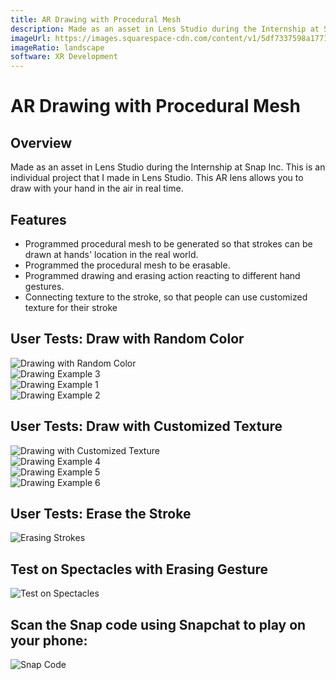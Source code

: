 ```yaml
---
title: AR Drawing with Procedural Mesh
description: Made as an asset in Lens Studio during the Internship at Snap Inc. This is an individual project that I made in Lens Studio. This AR lens allows you to draw with your hand in the air in real time.
imageUrl: https://images.squarespace-cdn.com/content/v1/5df7337598a1771a4a73ef26/14562d63-ecce-4124-bd38-e3baf10e9682/Creation+1+Compressed.gif?format=500w
imageRatio: landscape
software: XR Development
---
```


# AR Drawing with Procedural Mesh

## Overview
Made as an asset in Lens Studio during the Internship at Snap Inc. This is an individual project that I made in Lens Studio. This AR lens allows you to draw with your hand in the air in real time.

## Features
- Programmed procedural mesh to be generated so that strokes can be drawn at hands' location in the real world.
- Programmed the procedural mesh to be erasable.
- Programmed drawing and erasing action reacting to different hand gestures.
- Connecting texture to the stroke, so that people can use customized texture for their stroke

## User Tests: Draw with Random Color

<div class="image-grid-2column">
  <div class="relative flex items-center justify-center">
    <img src="https://images.squarespace-cdn.com/content/v1/5df7337598a1771a4a73ef26/71389fcd-1d82-4b3a-91b8-afeda8c163db/Random+Color.gif?format=750w" alt="Drawing with Random Color" class="w-full h-auto object-contain rounded-lg" />
  </div>
  
  
  
  <div class="image-grid-1column">
  <div class="relative flex items-center justify-center">
    <img src="https://images.squarespace-cdn.com/content/v1/5df7337598a1771a4a73ef26/c05f5731-3f14-41a6-b1fe-f2b029b07fec/Creation+5.gif?format=500w" alt="Drawing Example 3" class="w-full h-auto object-contain rounded-lg" />
  </div>
<div class="relative flex items-center justify-center">
    <img src="https://images.squarespace-cdn.com/content/v1/5df7337598a1771a4a73ef26/14562d63-ecce-4124-bd38-e3baf10e9682/Creation+1+Compressed.gif?format=500w" alt="Drawing Example 1" class="w-full h-auto object-contain rounded-lg" />
  </div>
  <div class="relative flex items-center justify-center">
    <img src="https://images.squarespace-cdn.com/content/v1/5df7337598a1771a4a73ef26/e471bbad-3685-4b87-9656-be0bcb5c2b39/Creation+2.gif?format=500w" alt="Drawing Example 2" class="w-full h-auto object-contain rounded-lg" />
  </div>
  </div>
</div>

## User Tests: Draw with Customized Texture

<div class="image-grid-4column">
  <div class="relative flex items-center justify-center">
    <img src="https://images.squarespace-cdn.com/content/v1/5df7337598a1771a4a73ef26/04ba9ddb-69ee-474b-af11-c629255c077e/Using+Customized+Texture.gif?format=750w" alt="Drawing with Customized Texture" class="w-full h-auto object-contain rounded-lg" />
  </div>
  <div class="relative flex items-center justify-center">
    <img src="https://images.squarespace-cdn.com/content/v1/5df7337598a1771a4a73ef26/73dac465-af42-42e4-b56e-64af8f9fe18d/Creation+3.gif?format=300w" alt="Drawing Example 4" class="w-full h-auto object-contain rounded-lg" />
  </div>
  <div class="relative flex items-center justify-center">
    <img src="https://images.squarespace-cdn.com/content/v1/5df7337598a1771a4a73ef26/ea7fbc6b-0423-4382-88fa-16af087aa620/Creation+6.gif?format=300w" alt="Drawing Example 5" class="w-full h-auto object-contain rounded-lg" />
  </div>
  <div class="relative flex items-center justify-center">
    <img src="https://images.squarespace-cdn.com/content/v1/5df7337598a1771a4a73ef26/2bde8ba2-224d-4ee8-9622-1b9e08bb7098/Creation+4+Compressed.gif?format=300w" alt="Drawing Example 6" class="w-full h-auto object-contain rounded-lg" />
  </div>
</div>

## User Tests: Erase the Stroke
<div class="image-grid-3column">
<div></div>
<div class="relative flex items-center justify-center">
  <img src="https://images.squarespace-cdn.com/content/v1/5df7337598a1771a4a73ef26/8d0abef8-d955-4c2f-8e18-37bb5295f0ef/Texture+Shifting+Solved.gif?format=750w" alt="Erasing Strokes" class="w-full h-auto object-contain rounded-lg" />
</div>
</div>

## Test on Spectacles with Erasing Gesture
<div class="relative flex items-center justify-center">
  <img src="https://images.squarespace-cdn.com/content/v1/5df7337598a1771a4a73ef26/77faa165-c778-480b-888d-75b34b07dffe/P14+-+Test+Erase+on+Spectacles.gif?format=1500w" alt="Test on Spectacles" class="w-full h-auto object-contain rounded-lg" />
</div>

## Scan the Snap code using Snapchat to play on your phone:
<div class="image-grid-3column">
<div></div>
<div class="relative flex items-center justify-center">
  <img src="https://images.squarespace-cdn.com/content/v1/5df7337598a1771a4a73ef26/cb19c35a-9044-4a6f-a0fb-3dcc4f47f8e4/snapcode.png?format=1500w" alt="Snap Code" class="w-full h-auto object-contain rounded-lg" />
</div>
</div>